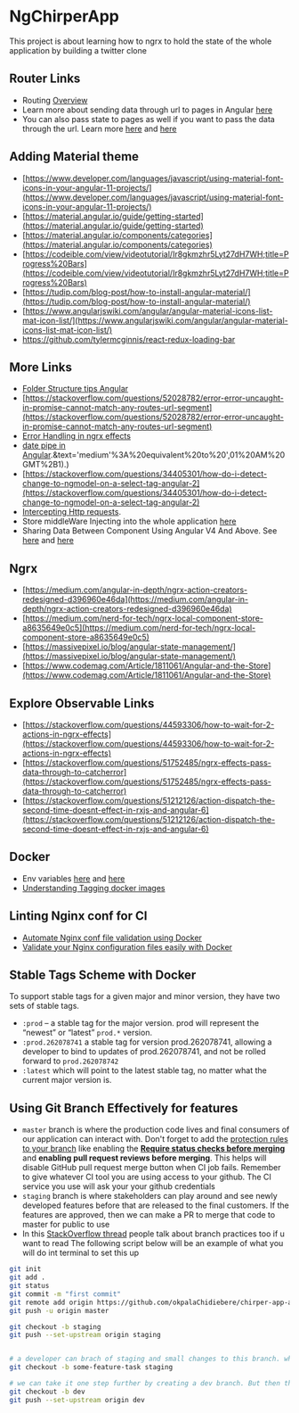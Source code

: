 # NgChirperApp

This project is about learning how to ngrx to hold the state of the whole application by building a twitter clone

## Router Links

- Routing [Overview](https://codecraft.tv/courses/angular/routing/overview/)
- Learn more about sending data through url to pages in Angular [here](https://stackoverflow.com/questions/44864303/send-data-through-routing-paths-in-angular)
- You can also pass state to pages as well if you want to pass the data through the url. Learn more [here](https://stackoverflow.com/questions/36835123/how-do-i-pass-data-to-angular-routed-components) and [here](https://medium.com/code-wild/state-based-routing-using-angulars-built-in-router-ecaa43a65ced)

## Adding Material theme

- [https://www.developer.com/languages/javascript/using-material-font-icons-in-your-angular-11-projects/](https://www.developer.com/languages/javascript/using-material-font-icons-in-your-angular-11-projects/)
- [https://material.angular.io/guide/getting-started](https://material.angular.io/guide/getting-started)
- [https://material.angular.io/components/categories](https://material.angular.io/components/categories)
- [https://codeible.com/view/videotutorial/Ir8gkmzhr5Lyt27dH7WH;title=Progress%20Bars](https://codeible.com/view/videotutorial/Ir8gkmzhr5Lyt27dH7WH;title=Progress%20Bars)
- [https://tudip.com/blog-post/how-to-install-angular-material/](https://tudip.com/blog-post/how-to-install-angular-material/)
- [https://www.angularjswiki.com/angular/angular-material-icons-list-mat-icon-list/](https://www.angularjswiki.com/angular/angular-material-icons-list-mat-icon-list/)
- https://github.com/tylermcginnis/react-redux-loading-bar

## More Links

- [Folder Structure tips Angular](https://www.tektutorialshub.com/angular/angular-folder-structure-best-practices/)
- [https://stackoverflow.com/questions/52028782/error-error-uncaught-in-promise-cannot-match-any-routes-url-segment](https://stackoverflow.com/questions/52028782/error-error-uncaught-in-promise-cannot-match-any-routes-url-segment)
- [Error Handling in ngrx effects](https://tomastrojcak.medium.com/ngrx-effects-error-handling-fb8b1b7f6450)
- [date pipe in Angular](https://www.codegrepper.com/code-examples/javascript/timestamp+pipe+angular#:~:text=angular%20date%20formats&text='short'%3A%20equivalent%20to%20',%2C%209%3A03%20AM).&text='medium'%3A%20equivalent%20to%20',01%20AM%20GMT%2B1).)
- [https://stackoverflow.com/questions/34405301/how-do-i-detect-change-to-ngmodel-on-a-select-tag-angular-2](https://stackoverflow.com/questions/34405301/how-do-i-detect-change-to-ngmodel-on-a-select-tag-angular-2)
- [Intercepting Http requests](https://stackoverflow.com/questions/58902441/ngrx-8-when-dispatching-action-store-is-undefined).
- Store middleWare Injecting into the whole application [here](https://ngrx.io/guide/store/recipes/injecting)
- Sharing Data Between Component Using Angular V4 And Above. See [here](https://medium.com/@reyraa/communicating-between-parent-and-child-components-in-angular2-c0741ae83be8) and [here](https://www.c-sharpcorner.com/article/sharing-data-between-component-using-angular-and-above/)

## Ngrx

- [https://medium.com/angular-in-depth/ngrx-action-creators-redesigned-d396960e46da](https://medium.com/angular-in-depth/ngrx-action-creators-redesigned-d396960e46da)
- [https://medium.com/nerd-for-tech/ngrx-local-component-store-a8635649e0c5](https://medium.com/nerd-for-tech/ngrx-local-component-store-a8635649e0c5)
- [https://massivepixel.io/blog/angular-state-management/](https://massivepixel.io/blog/angular-state-management/)
- [https://www.codemag.com/Article/1811061/Angular-and-the-Store](https://www.codemag.com/Article/1811061/Angular-and-the-Store)

## Explore Observable Links

- [https://stackoverflow.com/questions/44593306/how-to-wait-for-2-actions-in-ngrx-effects](https://stackoverflow.com/questions/44593306/how-to-wait-for-2-actions-in-ngrx-effects)
- [https://stackoverflow.com/questions/51752485/ngrx-effects-pass-data-through-to-catcherror](https://stackoverflow.com/questions/51752485/ngrx-effects-pass-data-through-to-catcherror)
- [https://stackoverflow.com/questions/51212126/action-dispatch-the-second-time-doesnt-effect-in-rxjs-and-angular-6](https://stackoverflow.com/questions/51212126/action-dispatch-the-second-time-doesnt-effect-in-rxjs-and-angular-6)

## Docker

- Env variables [here](https://vsupalov.com/docker-build-pass-environment-variables/) and [here](https://stackoverflow.com/questions/31198835/can-we-pass-env-variables-through-cmd-line-while-building-a-docker-image-through)
- [Understanding Tagging docker images](https://stevelasker.blog/2018/03/01/docker-tagging-best-practices-for-tagging-and-versioning-docker-images/)

## Linting Nginx conf for CI

- [Automate Nginx conf file validation using Docker](https://medium.com/@devkamboj/automate-nginx-conf-file-validation-using-docker-261d7e2ef30c)
- [Validate your Nginx configuration files easily with Docker](https://dev.to/simdrouin/validate-your-nginx-configuration-files-easily-with-docker-4ihi)

## Stable Tags Scheme with Docker

To support stable tags for a given major and minor version, they have two sets of stable tags.

- `:prod` – a stable tag for the major version. prod will represent the “newest” or “latest” `prod.*` version.
- `:prod.262078741` a stable tag for version prod.262078741, allowing a developer to bind to updates of prod.262078741, and not be rolled forward to `prod.262078742`
- `:latest` which will point to the latest stable tag, no matter what the current major version is.

## Using Git Branch Effectively for features

- `master` branch is where the production code lives and final consumers of our application can interact with. Don't forget to add the [protection rules to your branch](https://spectralops.io/blog/how-to-set-up-git-branch-protection-rules/) like enabling the [**Require status checks before merging**](https://docs.github.com/en/repositories/configuring-branches-and-merges-in-your-repository/defining-the-mergeability-of-pull-requests/managing-a-branch-protection-rule) and **enabling pull request reviews before merging**. This helps will disable GitHub pull request merge button when CI job fails. Remember to give whatever CI tool you are using access to your github. The CI service you use will ask your your github credentials
- `staging` branch is where stakeholders can play around and see newly developed features before that are released to the final customers. If the features are approved, then we can make a PR to merge that code to master for public to use
- In this [StackOverflow thread](https://stackoverflow.com/questions/65889090/git-branches-environments-development-process-for-ci-cd) people talk about branch practices too if u want to read
  The following script below will be an example of what you will do int terminal to set this up

```bash
git init
git add .
git status
git commit -m "first commit"
git remote add origin https://github.com/okpalaChidiebere/chirper-app-api-image-filter.git
git push -u origin master

git checkout -b staging
git push --set-upstream origin staging


# a developer can brach of staging and small changes to this branch. when they are ready to show the feature to stakeholder and are sure that the feature and codebase is stable in development that we can make a PR to merge to staging
git checkout -b some-feature-task staging

# we can take it one step further by creating a dev branch. But then the staging branch will be a clone of the master to make sure all of the code we are working on locally will also function while its deployed.
git checkout -b dev
git push --set-upstream origin dev

```
